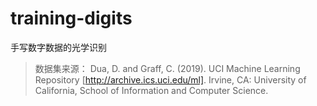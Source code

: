 # training-digits
手写数字数据的光学识别
> 数据集来源： Dua, D. and Graff, C. (2019). UCI Machine Learning Repository [http://archive.ics.uci.edu/ml]. Irvine, CA: University of California, School of Information and Computer Science.
